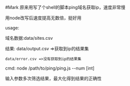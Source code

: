 #Mark
原来用写了个shell的脚本ping域名获取ip，速度非常慢

用node改写后速度提高无数倍，挺好用

usage:

域名数据:data/sites.csv

结果:
	data/output.csv =>获取到ip的结果集
	
	data/error.csv =>没有获取到ip的结果集
	
cmd: node /path/to/ping/ping.js --num [int]

输入参数多次筛选结果，最大化得到结果的正确性

